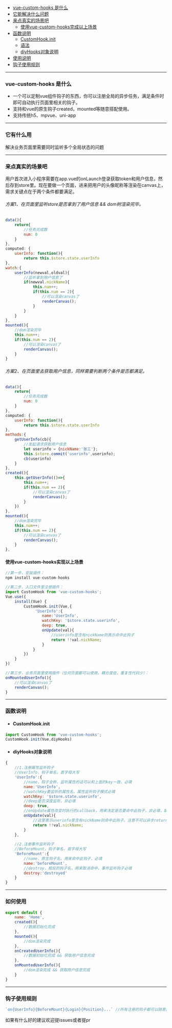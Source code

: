 
- [vue-custom-hooks 是什么](#head1)
- [ 它能解决什么问题](#head2)
- [ 来点真实的场景吧](#head3)
    - [ 使用vue-custom-hooks完成以上场景](#head4)
- [ 函数说明](#head5)
    - [ CustomHook.init](#head6)
    - [ 语法](#head7)
    - [ diyHooks对象说明](#head8)
- [ 使用说明](#head9)
- [ 钩子使用规则](#head10)
****

### <span id="head1">vue-custom-hooks 是什么</span>
- 一个可以定制vue组件钩子的东西，你可以注册全局的异步任务，满足条件时即可自动执行页面里相关的钩子。
- 支持和vue的原生钩子created，mounted等随意搭配使用。
- 支持传统h5、mpvue、uni-app
****
### <span id="head2"> 它有什么用</span>

解决业务页面里需要同时监听多个全局状态的问题

****
### <span id="head3"> 来点真实的场景吧</span>
用户首次进入小程序需要在app.vue的onLaunch登录获取token和用户信息，然后存到store里。现在要做一个页面，进来把用户的头像昵称等渲染在canvas上，需求关键点在于两个条件都要满足。

###### 方案1、在页面里监听store是否拿到了用户信息 && dom树渲染完毕。
```javascript
data(){
    return{
        //任务完成数
        num: 0
    }
},
computed: {
    userInfo: function(){
        return this.$store.state.userInfo
},
watch:{
    userInfo(newval,oldval){
        //监听拿到用户信息了
        if(newval.nickName){
            this.num++;
            if(this.num == 2){
                //可以渲染canvas了
                renderCanvas();
            }
        }
    }
},
mounted(){
    //dom渲染完毕
    this.num++;
    if(this.num == 2){
        //可以渲染canvas了
        renderCanvas();
    }
}
```

###### 方案2、在页面里去获取用户信息，同样需要判断两个条件是否都满足。
```javascript
data(){
    return{
        //任务完成数
        num: 0
    }
},
computed: {
    userInfo: function(){
        return this.$store.state.userInfo
},
methods:{
    getUserInfo(cb){
        //发起请求获取用户信息
        let userinfo = {nickName:'张三'};
        this.$store.commit('userinfo',userinfo);
        cb(userinfo)
    }
},
created(){
    this.getUserInfo(()=>{
        this.num++;
        if(this.num == 2){
            //可以渲染canvas了
            renderCanvas();
        }
    })
},
mounted(){
    //dom渲染完毕
    this.num++;
    if(this.num == 2){
        //可以渲染canvas了
        renderCanvas();
    }
},
```

#### <span id="head4"> 使用vue-custom-hooks实现以上场景</span>
```javascript
//第一步，安装插件：
npm install vue-custom-hooks

//第二步，入口文件里注册插件：
import CustomHook from 'vue-custom-hooks';
Vue.use({
    install(Vue) {
        CustomHook.init(Vue,{
             'UserInfo':{
                name:'UserInfo',
                watchKey: '$store.state.userinfo',
                deep: true,
                onUpdate(val){
                    //userinfo里含有nickName则表示命中此钩子
                    return !!val.nickName;
                }
            }
        })
    }
})

//第三步，业务页面里使用插件（任何页面都可以使用，耦合度低，重复性代码少）：
onMountedUserInfo(){
    //可以渲染canvas了
    renderCanvas();
}

```
****
### <span id="head5"> 函数说明</span>
- #### <span id="head6"> CustomHook.init</span>
````javascript
import CustomHook from 'vue-custom-hooks';
CustomHook.init(Vue,diyHooks)
````

- #### <span id="head8"> diyHooks对象说明</span>
````javascript
{
    //1.注册属性监听钩子
    //UserInfo，钩子单名，首字母大写
    'UserInfo':{
        //name，钩子全称，监听属性的话可以和上面的key一致，必填
        name:'UserInfo',
        //watchKey要监听的属性名，属性监听钩子模式必填
        watchKey: '$store.state.userinfo',
        //deep是否深度监听，非必填
        deep: true,
        //onUpdate属性改变时执行的callback，用来决定是否要命中此钩子，非必填，缺省值相当于返回了!!val
        onUpdate(val){
            //这里表示userinfo里含有nickName则命中此钩子。注意不可以异步return
            return !!val.nickName;
        }
    },
    
    //2.注册事件监听钩子
    //BeforeMount，钩子单名，首字母大写
    'BeforeMount':{
        //name，原生钩子名，用来命中此钩子，必填
        name:'beforeMount',
        //destroy，相反的钩子名，用来取消命中，事件监听钩子必填
        destroy:'destroyed'
    }
}
````
****
### <span id="head9"> 如何使用</span>
````javascript
export default {
    name: 'Home',
    created(){
        //数据初始化完成
    },
    mounted(){
        //dom渲染完成
    },
    onCreatedUserInfo(){
        //数据初始化完成 && 获取用户信息完成
    },
    onMountedUserInfo(){
        //dom渲染完成 && 获取用户信息完成
    }
}
````
****
### <span id="head10"> 钩子使用规则</span>
````javascript
`on{UserInfo}{BeforeMount}{Login}{Position}...` //所有注册的钩子都可以随意搭配，声明的顺序不影响钩子执行
````

如果有什么好的建议欢迎提issues或者提pr



